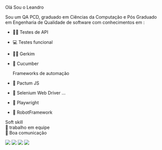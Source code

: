 Olá Sou o Leandro

 Sou um QA PCD, graduado em Ciências da Computação e Pós Graduado em Engenharia de Qualidade de software com conhecimentos em :

- 👩‍💻 Testes de API
- 💻 Testes funcional 
- 🧑‍💻 Gerkim 
- 🥒 Cucumber

  Frameworks de automação
  
- 🤖 Pactum JS 
- 🤖 Selenium Web Driver ...
- 🤖 Playwright
- 🤖 RobotFramework

Soft skill
<br>
👦 trabalho  em equipe 
<br>
📣 Boa comunicação 
<div> 
  <a href="https://www.youtube.com/channel/UCx9AcErVhwwkGgnziPoZn0g" target="_blank"><img src="https://img.shields.io/badge/YouTube-FF0000?style=for-the-badge&logo=youtube&logoColor=white" target="_blank"></a>
  <a href="https://www.instagram.com/pcdleandromaz" target="_blank"><img src="https://img.shields.io/badge/-Instagram-%23E4405F?style=for-the-badge&logo=instagram&logoColor=white" target="_blank"></a>
  <a href = "mailto:leandromaz1988@gmail.com"><img src="https://img.shields.io/badge/-Gmail-%23333?style=for-the-badge&logo=gmail&logoColor=white" target="_blank"></a>
  <a href="https://www.linkedin.com/in/leandro-luiz-mazzuchello-6530a0116" target="_blank"><img src="https://img.shields.io/badge/-LinkedIn-%230077B5?style=for-the-badge&logo=linkedin&logoColor=white" target="_blank"></a> 
  
</div>
